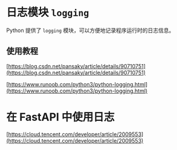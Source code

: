 # 日志模块 `logging`

Python 提供了 `logging` 模块，可以方便地记录程序运行时的日志信息。

## 使用教程

[https://blog.csdn.net/pansaky/article/details/90710751](https://blog.csdn.net/pansaky/article/details/90710751)

[https://www.runoob.com/python3/python-logging.html](https://www.runoob.com/python3/python-logging.html)

# 在 FastAPI 中使用日志

[https://cloud.tencent.com/developer/article/2009553](https://cloud.tencent.com/developer/article/2009553)